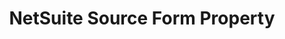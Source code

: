 ---
# -------------------------- #
#        CONTENT TYPE        #
# -------------------------- #

content-type: "api-form"
form-type: "source"
key: "source-form-properties-netsuite-object"


# -------------------------- #
#        OBJECT INFO         #
# -------------------------- #

title: "NetSuite Source Form Property"
api-type: "platform.netsuite"
display-name: "NetSuite"

source-type: "saas"
docs-name: "netsuite"

## This is used to fill in the description that displays in the source form property rollup and under the object itself.

property-description: "the NetSuite SuiteTalk API"

## Full copy is: "NetSuite connections read data from [the NetSuite SuiteTalk API] and correspond to source type: platform.netsuite."


# -------------------------- #
#      OBJECT ATTRIBUTES     #
# -------------------------- #

uses-start-date: true

object-attributes:
  - name: "account"
    type: "string"
    required: true
    description: |
      The user's {{ form-property.display-name }} account ID. If the account ID includes a suffix, it should be included. For example: `1234567_sb2`

      Refer to the [{{ form-property.display-name }} documentation]({{ doc-link | append: "#locate-netsuite-account-id" }}) for instructions on retrieving this info.
    value: "1234567_sb2"

  - name: "consumer_key"
    type: "string"
    required: true
    description: |
      The consumer key for Stitch's integration record in the user's {{ form-property.display-name }} account. This is used when performing token-based authentication to {{ form-property.display-name }}.

      Refer to the [{{ form-property.display-name }} documentation]({{ doc-link | append: "#create-stitch-integration-record" }}) for instructions on retrieving this info.
    value: "<{{ form-property.display-name | upcase }}_CONSUMER_KEY>"

  - name: "consumer_secret"
    type: "string"
    required: true
    description: |
      The consumer secret for Stitch's integration record in the user's {{ form-property.display-name }} account. This is used when performing token-based authentication to {{ form-property.display-name }}.

      Refer to the [{{ form-property.display-name }} documentation]({{ doc-link | append: "#create-stitch-integration-record" }}) for instructions on retrieving this info.
    value:  "<{{ form-property.display-name | upcase }}_CONSUMER_SECRET>"

  - name: "token_id"
    type: "string"
    required: true
    description: |
      The token ID, created as part of generating access tokens for Stitch's integration record in the user's {{ form-property.display-name }} account. This is used when performing token-based authentication to {{ form-property.display-name }}.

      Refer to the [{{ form-property.display-name }} documentation]({{ doc-link | append: "#create-access-tokens" }}) for instructions on retrieving this info.
    value: "<{{ form-property.display-name | upcase }}_TOKEN_ID>"

  - name: "token_secret"
    type: "string"
    required: true
    description: |
      The token secret, created as part of generating access tokens for Stitch's integration record in the user's {{ form-property.display-name }} account. This is used when performing token-based authentication to {{ form-property.display-name }}.

      Refer to the [{{ form-property.display-name }} documentation]({{ doc-link | append: "#create-access-tokens" }}) for instructions on retrieving this info.
    value: "<{{ form-property.display-name | upcase }}_TOKEN_SECRET>"
---